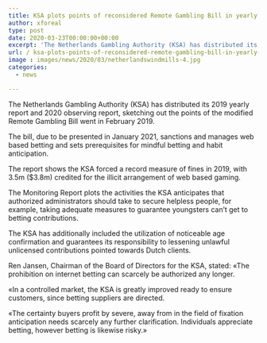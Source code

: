 ```yaml
---
title: KSA plots points of reconsidered Remote Gambling Bill in yearly report
author: xforeal 
type: post
date: 2020-03-23T00:00:00+00:00
excerpt: 'The Netherlands Gambling Authority (KSA) has distributed its 2019 yearly report and 2020 observing report, illustrating the points of the changed Remote Gambling Bill went in February 2019 '
url: / ksa-plots-points-of-reconsidered-remote-gambling-bill-in-yearly-report/
image : images/news/2020/03/netherlandswindmills-4.jpg
categories:
  - news

---
```

The Netherlands Gambling Authority (KSA) has distributed its 2019 yearly report and 2020 observing report, sketching out the points of the modified Remote Gambling Bill went in February 2019. 

The bill, due to be presented in January 2021, sanctions and manages web based betting and sets prerequisites for mindful betting and habit anticipation. 

The report shows the KSA forced a record measure of fines in 2019, with 3.5m ($3.8m) credited for the illicit arrangement of web based gaming. 

The Monitoring Report plots the activities the KSA anticipates that authorized administrators should take to secure helpless people, for example, taking adequate measures to guarantee youngsters can&#8217;t get to betting contributions. 

The KSA has additionally included the utilization of noticeable age confirmation and guarantees its responsibility to lessening unlawful unlicensed contributions pointed towards Dutch clients. 

Ren Jansen, Chairman of the Board of Directors for the KSA, stated: &#171;The prohibition on internet betting can scarcely be authorized any longer. 

&#171;In a controlled market, the KSA is greatly improved ready to ensure customers, since betting suppliers are directed. 

&#171;The certainty buyers profit by severe, away from in the field of fixation anticipation needs scarcely any further clarification. Individuals appreciate betting, however betting is likewise risky.&#187;